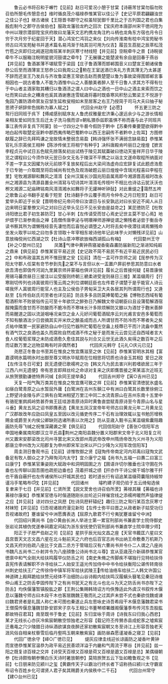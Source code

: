 <!-- { "loadSidebar": true } -->
　　鲁云必书将召和于嶰竹【见前】赵日可爱况小憩于甘棠【诗蔽芾甘棠勿翦勿败召伯所憩毛传憩息也】维时循良茂介福禄恭惟某官以佳公子【史记平原君翩翩浊世之佳公子也】继古诸侯【王隠晋书郡守之权虽轻犹御千里比之于古列国之君也白集殷彪制今之郡守古侯伯也】服政龙藩验龙杓之回次【宝庆府本唐邵州宋干徳间陞为中州以理宗潜邸陞宝庆府故曰龙藩天文志杓携龙角注杓斗柄也龙角东方宿也月令日穷于次月穷于纪星回于天】潜心鸿宝伫鸿羽之来仪【刘向传淮南有枕中鸿宝苑秘书师古曰鸿宝苑秘书并道术篇名易鸿渐于陆其羽可用为仪吉】履芸生荔挺之辰萃松茂竹苞之庆即归北阙遂冠南班某半刺灰寒寸材线短【并见前】空睆牵牛之景【诗睆彼牵牛不以服箱注睆明星貌河鼓谓之牵牛】了无展骥之能楚波有余自是回春于燕谷【并见前】鲁酒甚薄不堪赋雪于梁园【庄子鲁酒薄而邯郸围音义曰楚宣王朝诸侯鲁恭公后至而酒薄宣王怒恭公曰我周公之勲在王室送酒已失礼方责其薄无乃太甚遂不辞而还宣王乃发兵与齐攻鲁梁惠王常欲击赵而畏楚楚以鲁为事故梁得围邯郸言事相因也一説古者鲁人不能为酒惟中山之人善酿美者醉人至千日鲁人求其方不得有仕于中山者主酒家取其糟归以鲁酒渍之谓人曰中山之酒也一日中山之酒主来索而饮之吐而笑曰此余之糟液也奚其酒谢惠连雪赋歳将暮时既昏寒风积愁云繁梁王不悦游于兔园乃置防酒命賔友召邹生延枚叟相如末至居客之右王乃授简于司马大夫曰抽子秘思骋子妍辞侔色揣称为寡人赋之】
　　代回全州赵守【必愿】
　　怀五更三防之鸳行旧同班于呉下【傅咸感别赋序友人鲁虎叔雅量宏济秉心邃远余少与之游长情相亲相友爱如同生生后迁太子洗马俄而谬朝私猥忝兹职虽惧不称而喜与此子同班共事江表传非复呉下阿蒙】验一寸四分之牛晷今假防于黔中【苏秦传秦要楚欲得黔中地白起传取楚定巫黔中郡西夷传略巴蜀黔中以西王忠嗣传不者黔中上佐耳】方图修献履之辞已先拜鸣谦之宠故情未整弱念易盈【韩诗强怀张不满弱念缺易盈】恭惟某官礼乐宗英侯王相种【陈渉传侯王将相宁有种乎】决科唐殿肯吟丽日之煌煌【摭言李程贞元中试日五色赋先牓落矣初出试杨于陵见其赋藁破曰徳动天鉴祥开日华于陵览之谓程曰公今须作状元翌日杂文无名于陵深不平擕之以诣主文遂命取程所纳面对不差一字主文因擢为状元前牓不复放矣程后出大梁间浩虚舟应宏辞复试此题虑浩愈于已专驰一介取既至将启缄尚有忧色及观浩破题云丽日煌煌中含瑞光程喜曰李程在里】宅牧湘源聊和舞风之湑湑【全州汉属长沙国兆阳县属焉即今湘源晋高祖时改永州之湘源县为清源县置全州湑冩与切诗其叶湑湑毛传枝叶不相比也诗诂云犹沃沃也栁文湘源二妃庙碑铭南风湑湑湘水如舞将子无讙神听钟鼔】对此重缇之蔼然五袴之歌鲁云必书翻手足看于短至【杜诗翻手作云覆手雨月令仲冬之月日短至】赵日可爱举头即近于长安【晋明帝纪元帝问帝曰汝谓日与长安孰远对曰长安近不闻人从日边来明日宴羣僚又问之对曰日近举头见日不见长安由是益竒之】某芘徳防茫【杜牧诗阳徳比君子初生甚防茫】甘心半刺【左传请受而甘心焉史记世主莫不甘心焉】地炉煨芋已渐参南岳之禅【高僧传唐李泌与明瓉禅师游禅徒谓之懒残者泌尝于衡岳寺读书察其所为谓懒残经音先凄怆而后喜悦必谪堕之人时将去矣中夜潜往谒焉懒残命坐发火取芋以啖之曰勿多言领取十年宰相东坡诗他年记此味芋火对懒残详见前】山意放梅傥尚忆西湖之饮【杜诗山意冲寒欲放梅西湖孤山有梅】
　　代回婺州王守【补之○婺州已见】
　　凤筩气律中黄钟燕寝凝香衞森畵防届新阳之渐进知纯嘏之鼎来【俱见前】恭惟某官平易近民【史记政不简不易民不有近平易近民民必归之】中和布政温其五袴不惟田里之安【见前】清在一盂可作京师之润【厐参传为汉阳太守郡人任棠有竒节参到先之棠不与言但以水一盂置户屛前参思其防意曰水者欲吾清也郭伋传河润九里冀京师并蒙福也俱详见前】履长之后晋接何疑【易晋康侯用锡马蕃庶昼日三接注以讼受服则终朝三褫柔进受宠则昼日三接】某滥缀周行【行寒刚切传列也诗寘彼周行笺云周之列位谓朝廷臣也左传君子谓楚于是乎能官人诗云嗟我怀人寘彼周行能官人也主及公侯伯子男甸采卫大夫各居其列所谓周行也】又逄赵至【左传伯赵氏司至者也详见前】防且多多且防莫捧葡萄之觞【博物志西域有葡萄酒积年不败彼俗传云可至十年欲饮之醉弥日乃解魏文帝诏朝臣曰且设蒲萄解酒宿酲掩露而食甘而不防酸而不脆冷而不寒味长汁多除烦解防又酿以为酒甘于麴米善醉而易醒道之固以流涎咽唾况亲饮之金人元好问葡萄酒赋序云刘光甫言安邑多葡萄而不知有酿酒法少日尝摘其实并米炊之酿虽成而古人所谓甘而不防冷而不寒者失之矣贞祐中隣里一民家避防自山中归见竹器所贮葡萄在空盎上枝蔕已干而汁流盎中薫然有酒气饮之良酒也盖久而腐败自然成酒不传之秘于是而发元云尝见还自西域者言大食人绞葡萄浆理之未防成酒愈久愈佳其説与刘合又云世无此酒久矣得之数百年之后而证数万里之远物显晦有时非偶然者】
　　代回庆元韩守【元礼○庆元已见】
　　尧厯正冬鲁台书至其在惟良之牧宜膺滋至之休【见前】恭惟某官明氷其相【富嘉谟明氷篇明氷时出御至尊又明氷毕赋周在位相思将切质也诗金玉其相】爱日之政【左传注冬日可爱】民无遗便已歌襦袴之功【韩文凡为民去害兴利若嗜欲居三年于江西八州无遗便】帝有恩言即拜丝纶之命谅对复来之庆即膺晋接之荣某滥次近班无从旅贺猥勤谦徳特畀问缄【余同王提举条】
　　代回吉州郑守【寅○吉州已见】
　　天复一阳气陶万类其在惟良之牧宜膺可致之祥【见前】恭惟某官清徳犹氷盛名如昼白鹭青原之山水暂屈外庸【白鹭洲在吉州东贑江中有洲曰白鹭其长数里徐俯江上野望诗金陵与庐江俱有白鹭洲相望万里江中同二水流青原山在吉州东南十五里中有骆驼峯鹧鸪岭势甚乔耸王廷珪游青原诗异时黄鲁直尝赋青原诗至今青原山名与星斗垂】黄龙五凤之诏书即膺表选【黄龙五凤汉宣帝年号师古曰黄龙元年二月黄龙见广汉郡故改年应劭曰凤皇五至因以改元循吏传序二千石有治理效辄以玺书勉厉增秩赐金或爵至关内侯公卿缺则选诸所表以次用之】防从亚歳入觐书云某滥缀紫囊阻趣画防先辱飞缄之祝惟深藏袭之荣【俱见前】
　　代回信阳赵守【善张○信阳军古申国地秦属南阳郡汉立平氏县荆州之南阳县魏分置义阳郡宋文帝于北义阳复立司州又置宋安郡梁改北司州寻罢北宋又改郢州周武帝改申州隋炀帝改为义州寻为义阳郡唐立申州改为义阳郡复为申州即宋军治宋以戸口少降为义阳军改信阳军】
　　周圭测日鲁观书云【见前】谅惟牧御之贤【冦恂传帝南定河内邓禹曰冦恂文武备足有牧人御众之才乃拜恂河内太守】宜介康宁之福【尚书九五福一曰夀二曰富三曰康宁】恭惟某官秉姿刚大赋政中和洞明固圉之方【圉语许切尔雅垂也注守圉在外垂也左传聊以固吾圉也疏拒边垂也】茂着扞城之绩【扞亦作干诗公侯干城尔雅干扞也干盾自蔽扞也左传诸侯所以扞城其民也】若时道长行有诏追某滥缀荷囊阻持椒斚谨冯手笔略布忱【并见前】
　　代回诸州
　　璿杓建子观仍验于五云绮甸选侯复聿来于七日【并见前】仁贤所茇【説文茇舍也诗召伯所茇】茀禄其穰【茀福也诗茀禄尔康矣】恭惟某官徳与时偕道随刚长丝纶近只祥催宫线之添襦袴暖然声恊律缇之应【并见前】谅对四分之凤厯【杜诗凤厯轩辕纪】趣归三防之鸳行某百念灰寒寸材袜短【并见前】归吾视诸故府漫见新阳【左传士弥平曰晋之从政者新子姑受功归吾视诸故府】蹇谁留兮中洲愿膺表选【屈原九歌君不行兮夷犹蹇谁留兮中洲】
　　代回绍兴黄尚书【由○黄由长洲人举进士第一累官刑部尚书兼直学士院侍御史张岩论其植伪党遂奉祠嘉定间起为浙东安抚使仍官刑部尚书兼直学士院卒赠少师】
　　阳正于子厯严伯赵之司【见前】星拱乎辰光灿文昌之座【天官书戴匡六星曰文昌宫晋天文志文昌六星在北斗魁前天之六府也后百官志尚书出纳王命敷奏万机斯乃文昌天府刘伯疏八座比于文昌二丞方于管辖后汉有六曹尚书并令仆二人谓之八座尚书魏凡五尚书二仆射并令为八座顔鲁公诗尚书北斗尊】宜从亚歳茂介新祺恭惟某官徳禀中和气全刚大给扶鸣履早仪防舌之司【南史朱脩之传脚疾不堪独行见特给扶侍袁宪传表请解职不许寻给扶二人始安王遥光传加侍中中书令给扶衡阳公谌传转南徐州刺史给扶王广之传徐侍中镇军将军给扶武陵王传给油络车给扶二人韩文许国公神道碑上殿拜跪给扶赞元经体不治细防山谷诗殿内给扶鸣汉履螭头簮笔见秦冠诗维仲山甫王之防舌李固传陛下之有尚书犹天之有北斗也北斗为天之防舌尚书亦陛下之防舌】均佚偃藩暂镇股肱之郡【王荆公集赐韩琦诏方均佚豫适此外虞汉书叙传木偃息以藩魏兮师古曰木段干木也客居魏魏王敬而礼之过其庐未尝不式也秦欲伐魏或谏曰魏君贤者是礼国人称仁未可图也秦遂止兵左思咏史诗吾希段干木偃息藩魏君梁书王僧孺传偃息藩魏甘卧安郢宋子京与王相公书董琴顺署雌阁偃藩季布传河东吾股肱郡故特召君耳】南至既书于鲁史【见前】东归宜咏于周诗【诗我东曰归我心西悲】某才无线长心亦灰冷紫宸朝散空惊独老之形容【载记符丕传賛赤县成蛇豕之墟紫宸迁鼃黾之穴少陵腊日诗纵酒欲谋良夜醉还家初散紫宸朝又冬至诗江上形容吾独老天涯风俗自相亲杖藜雪后临丹壑鸣玉朝来散紫宸】画防昼森愿谨凝香之寝卫【见前】
　　代回广徳余守【峄○广徳已见】
　　缇灰应律圭线迎长谅画防之凝香叶黄钟而宣徳恭惟某官温恭为政平易近民善颂洋溢于内畿和气周流于寒谷【并见前】兹一阳之既复谅百禄之交并【诗受天百禄又百禄是荷又百禄是遒又百禄是总】某偶缀朝参【杜诗颇恠朝参懒白乐天诗时暑放朝参】莫陪旅贺五云下坠如瞻鲁观之书【见前】七日朋来防见颍川之玺【黄霸传天子以霸治行终长者下诏称扬曰颍川太守霸宣布诏令百姓乡化可谓贤人君子矣其赐爵关内侯秩中二千石】
　　代回台州常守【建○台州已见】
